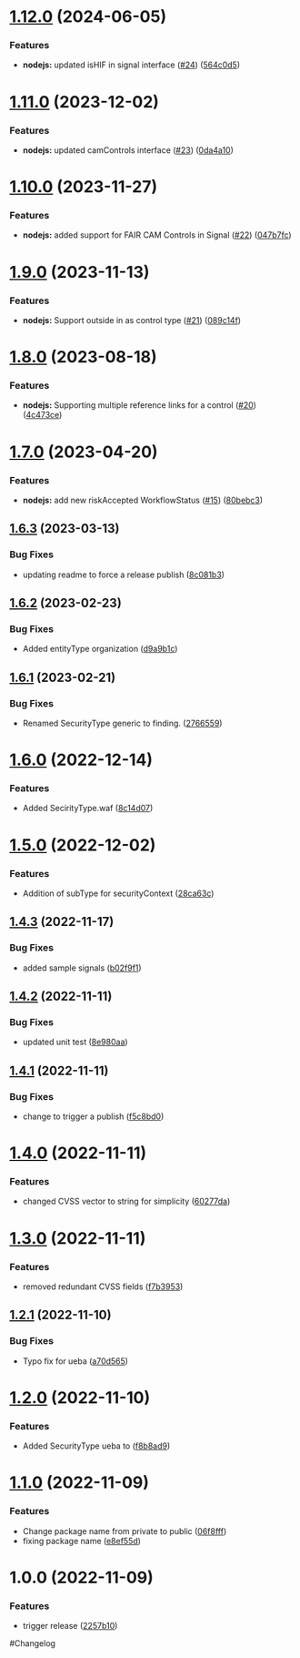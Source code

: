 # [1.12.0](https://github.com/Safe-Security/signal/compare/v1.11.0...v1.12.0) (2024-06-05)


### Features

* **nodejs:** updated isHIF in signal interface ([#24](https://github.com/Safe-Security/signal/issues/24)) ([564c0d5](https://github.com/Safe-Security/signal/commit/564c0d5908c3406452d775b56839a9794bc68214))

# [1.11.0](https://github.com/Safe-Security/signal/compare/v1.10.0...v1.11.0) (2023-12-02)


### Features

* **nodejs:** updated camControls interface ([#23](https://github.com/Safe-Security/signal/issues/23)) ([0da4a10](https://github.com/Safe-Security/signal/commit/0da4a10776bc5a02c273dd296ade4972fca2dbe9))

# [1.10.0](https://github.com/Safe-Security/signal/compare/v1.9.0...v1.10.0) (2023-11-27)


### Features

* **nodejs:** added support for FAIR CAM Controls in Signal ([#22](https://github.com/Safe-Security/signal/issues/22)) ([047b7fc](https://github.com/Safe-Security/signal/commit/047b7fc53036adceb9d245236ccc5076e535b93e))

# [1.9.0](https://github.com/Safe-Security/signal/compare/v1.8.0...v1.9.0) (2023-11-13)


### Features

* **nodejs:** Support outside in as control type ([#21](https://github.com/Safe-Security/signal/issues/21)) ([089c14f](https://github.com/Safe-Security/signal/commit/089c14fc4f0cb77ee687ecc0c846a00f701e6555))

# [1.8.0](https://github.com/Safe-Security/signal/compare/v1.7.0...v1.8.0) (2023-08-18)


### Features

* **nodejs:** Supporting multiple reference links for a control ([#20](https://github.com/Safe-Security/signal/issues/20)) ([4c473ce](https://github.com/Safe-Security/signal/commit/4c473cef5841b07fe9181c9b74c3897b48c6bcbb))

# [1.7.0](https://github.com/Safe-Security/signal/compare/v1.6.3...v1.7.0) (2023-04-20)


### Features

* **nodejs:** add new riskAccepted WorkflowStatus ([#15](https://github.com/Safe-Security/signal/issues/15)) ([80bebc3](https://github.com/Safe-Security/signal/commit/80bebc3cf45ed43d65f1057db5566d65aba75e59))

## [1.6.3](https://github.com/Safe-Security/signal/compare/v1.6.2...v1.6.3) (2023-03-13)


### Bug Fixes

* updating readme to force a release publish ([8c081b3](https://github.com/Safe-Security/signal/commit/8c081b313f20d45a8d541ed24811de4f22ce0818))

## [1.6.2](https://github.com/Safe-Security/signal/compare/v1.6.1...v1.6.2) (2023-02-23)


### Bug Fixes

* Added entityType organization ([d9a9b1c](https://github.com/Safe-Security/signal/commit/d9a9b1c98f7da39ba8b9d6c7b0724620462d8000))

## [1.6.1](https://github.com/Safe-Security/signal/compare/v1.6.0...v1.6.1) (2023-02-21)


### Bug Fixes

* Renamed SecurityType generic to finding. ([2766559](https://github.com/Safe-Security/signal/commit/27665590522f0d9b296f70b11dbdb4b2d99d45e6))

# [1.6.0](https://github.com/Safe-Security/signal/compare/v1.5.0...v1.6.0) (2022-12-14)


### Features

* Added SecirityType.waf ([8c14d07](https://github.com/Safe-Security/signal/commit/8c14d0746136059b51776d2f14fe3b5cfc88a31f))

# [1.5.0](https://github.com/Safe-Security/signal/compare/v1.4.3...v1.5.0) (2022-12-02)


### Features

* Addition of subType for securityContext ([28ca63c](https://github.com/Safe-Security/signal/commit/28ca63cd8b55d5368e03d05c29d3739635c15674))

## [1.4.3](https://github.com/Safe-Security/signal/compare/v1.4.2...v1.4.3) (2022-11-17)


### Bug Fixes

* added sample signals ([b02f9f1](https://github.com/Safe-Security/signal/commit/b02f9f10553886cf4227afc92785eac6f9e584b0))

## [1.4.2](https://github.com/Safe-Security/signal/compare/v1.4.1...v1.4.2) (2022-11-11)


### Bug Fixes

* updated unit test ([8e980aa](https://github.com/Safe-Security/signal/commit/8e980aa53b95b5d62d0d9c7bd12c938676abb5b8))

## [1.4.1](https://github.com/Safe-Security/signal/compare/v1.4.0...v1.4.1) (2022-11-11)


### Bug Fixes

* change to trigger a publish ([f5c8bd0](https://github.com/Safe-Security/signal/commit/f5c8bd0666ef6791d56a0879ca950f7ac0e36f53))

# [1.4.0](https://github.com/Safe-Security/signal/compare/v1.3.0...v1.4.0) (2022-11-11)


### Features

* changed CVSS vector to string for simplicity ([60277da](https://github.com/Safe-Security/signal/commit/60277daf6b53eba41e047197fd9e6bf9db16556b))

# [1.3.0](https://github.com/Safe-Security/signal/compare/v1.2.1...v1.3.0) (2022-11-11)


### Features

* removed redundant CVSS fields ([f7b3953](https://github.com/Safe-Security/signal/commit/f7b3953cec2b498baa7ea5c9be9ff8629853c48e))

## [1.2.1](https://github.com/Safe-Security/signal/compare/v1.2.0...v1.2.1) (2022-11-10)


### Bug Fixes

* Typo fix for ueba ([a70d565](https://github.com/Safe-Security/signal/commit/a70d565c01f5b51c999e7f1eaae588202affafb1))

# [1.2.0](https://github.com/Safe-Security/signal/compare/v1.1.0...v1.2.0) (2022-11-10)


### Features

* Added SecurityType ueba to ([f8b8ad9](https://github.com/Safe-Security/signal/commit/f8b8ad9e9fc67dae37d2dba8f0a9bfb4b673f044))

# [1.1.0](https://github.com/Safe-Security/signal/compare/v1.0.0...v1.1.0) (2022-11-09)


### Features

* Change package name from private to public ([06f8fff](https://github.com/Safe-Security/signal/commit/06f8fff620c5099299791e6d1eb8ddd104a37174))
* fixing package name ([e8ef55d](https://github.com/Safe-Security/signal/commit/e8ef55dcd4b5009c88de97571c905cce8c7ff133))

# 1.0.0 (2022-11-09)


### Features

* trigger release ([2257b10](https://github.com/Safe-Security/signal/commit/2257b106132ffc2e8a222289cff8157385b46c19))

#Changelog
